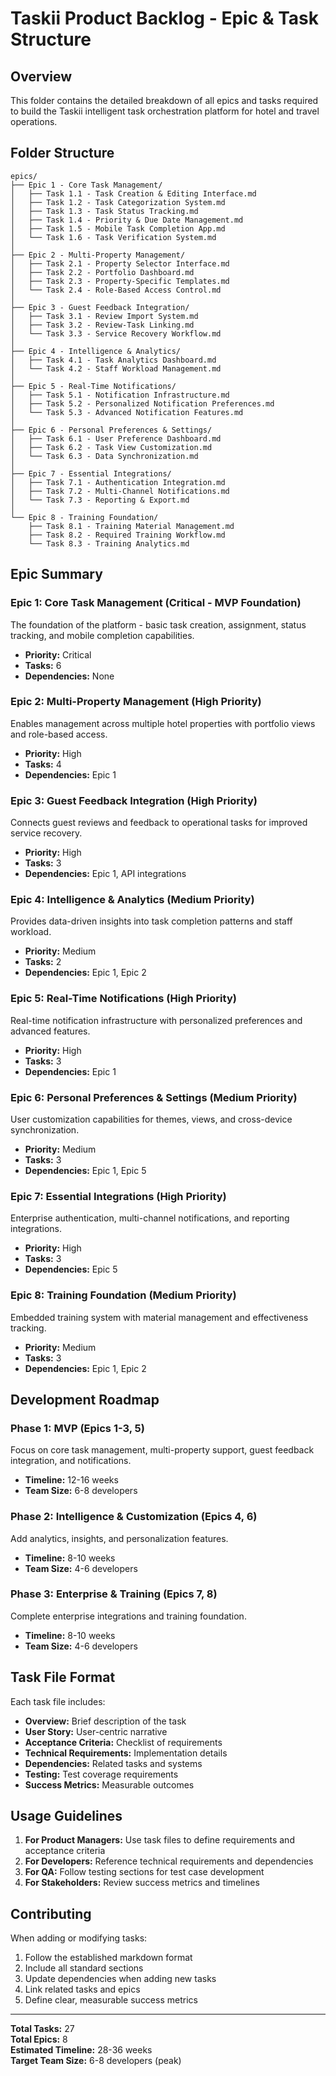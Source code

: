 # Taskii Product Backlog - Epic & Task Structure

## Overview
This folder contains the detailed breakdown of all epics and tasks required to build the Taskii intelligent task orchestration platform for hotel and travel operations.

## Folder Structure

```
epics/
├── Epic 1 - Core Task Management/
│   ├── Task 1.1 - Task Creation & Editing Interface.md
│   ├── Task 1.2 - Task Categorization System.md
│   ├── Task 1.3 - Task Status Tracking.md
│   ├── Task 1.4 - Priority & Due Date Management.md
│   ├── Task 1.5 - Mobile Task Completion App.md
│   └── Task 1.6 - Task Verification System.md
│
├── Epic 2 - Multi-Property Management/
│   ├── Task 2.1 - Property Selector Interface.md
│   ├── Task 2.2 - Portfolio Dashboard.md
│   ├── Task 2.3 - Property-Specific Templates.md
│   └── Task 2.4 - Role-Based Access Control.md
│
├── Epic 3 - Guest Feedback Integration/
│   ├── Task 3.1 - Review Import System.md
│   ├── Task 3.2 - Review-Task Linking.md
│   └── Task 3.3 - Service Recovery Workflow.md
│
├── Epic 4 - Intelligence & Analytics/
│   ├── Task 4.1 - Task Analytics Dashboard.md
│   └── Task 4.2 - Staff Workload Management.md
│
├── Epic 5 - Real-Time Notifications/
│   ├── Task 5.1 - Notification Infrastructure.md
│   ├── Task 5.2 - Personalized Notification Preferences.md
│   └── Task 5.3 - Advanced Notification Features.md
│
├── Epic 6 - Personal Preferences & Settings/
│   ├── Task 6.1 - User Preference Dashboard.md
│   ├── Task 6.2 - Task View Customization.md
│   └── Task 6.3 - Data Synchronization.md
│
├── Epic 7 - Essential Integrations/
│   ├── Task 7.1 - Authentication Integration.md
│   ├── Task 7.2 - Multi-Channel Notifications.md
│   └── Task 7.3 - Reporting & Export.md
│
└── Epic 8 - Training Foundation/
    ├── Task 8.1 - Training Material Management.md
    ├── Task 8.2 - Required Training Workflow.md
    └── Task 8.3 - Training Analytics.md
```

## Epic Summary

### Epic 1: Core Task Management (Critical - MVP Foundation)
The foundation of the platform - basic task creation, assignment, status tracking, and mobile completion capabilities.
- **Priority:** Critical
- **Tasks:** 6
- **Dependencies:** None

### Epic 2: Multi-Property Management (High Priority)
Enables management across multiple hotel properties with portfolio views and role-based access.
- **Priority:** High
- **Tasks:** 4
- **Dependencies:** Epic 1

### Epic 3: Guest Feedback Integration (High Priority)
Connects guest reviews and feedback to operational tasks for improved service recovery.
- **Priority:** High
- **Tasks:** 3
- **Dependencies:** Epic 1, API integrations

### Epic 4: Intelligence & Analytics (Medium Priority)
Provides data-driven insights into task completion patterns and staff workload.
- **Priority:** Medium
- **Tasks:** 2
- **Dependencies:** Epic 1, Epic 2

### Epic 5: Real-Time Notifications (High Priority)
Real-time notification infrastructure with personalized preferences and advanced features.
- **Priority:** High
- **Tasks:** 3
- **Dependencies:** Epic 1

### Epic 6: Personal Preferences & Settings (Medium Priority)
User customization capabilities for themes, views, and cross-device synchronization.
- **Priority:** Medium
- **Tasks:** 3
- **Dependencies:** Epic 1, Epic 5

### Epic 7: Essential Integrations (High Priority)
Enterprise authentication, multi-channel notifications, and reporting integrations.
- **Priority:** High
- **Tasks:** 3
- **Dependencies:** Epic 5

### Epic 8: Training Foundation (Medium Priority)
Embedded training system with material management and effectiveness tracking.
- **Priority:** Medium
- **Tasks:** 3
- **Dependencies:** Epic 1, Epic 2

## Development Roadmap

### Phase 1: MVP (Epics 1-3, 5)
Focus on core task management, multi-property support, guest feedback integration, and notifications.
- **Timeline:** 12-16 weeks
- **Team Size:** 6-8 developers

### Phase 2: Intelligence & Customization (Epics 4, 6)
Add analytics, insights, and personalization features.
- **Timeline:** 8-10 weeks
- **Team Size:** 4-6 developers

### Phase 3: Enterprise & Training (Epics 7, 8)
Complete enterprise integrations and training foundation.
- **Timeline:** 8-10 weeks
- **Team Size:** 4-6 developers

## Task File Format

Each task file includes:
- **Overview:** Brief description of the task
- **User Story:** User-centric narrative
- **Acceptance Criteria:** Checklist of requirements
- **Technical Requirements:** Implementation details
- **Dependencies:** Related tasks and systems
- **Testing:** Test coverage requirements
- **Success Metrics:** Measurable outcomes

## Usage Guidelines

1. **For Product Managers:** Use task files to define requirements and acceptance criteria
2. **For Developers:** Reference technical requirements and dependencies
3. **For QA:** Follow testing sections for test case development
4. **For Stakeholders:** Review success metrics and timelines

## Contributing

When adding or modifying tasks:
1. Follow the established markdown format
2. Include all standard sections
3. Update dependencies when adding new tasks
4. Link related tasks and epics
5. Define clear, measurable success metrics

---

**Total Tasks:** 27  
**Total Epics:** 8  
**Estimated Timeline:** 28-36 weeks  
**Target Team Size:** 6-8 developers (peak)